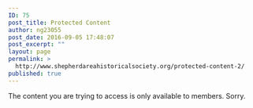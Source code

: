 ```yaml
---
ID: 75
post_title: Protected Content
author: ng23055
post_date: 2016-09-05 17:48:07
post_excerpt: ""
layout: page
permalink: >
  http://www.shepherdareahistoricalsociety.org/protected-content-2/
published: true
---
```

The content you are trying to access is only available to members. Sorry.